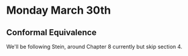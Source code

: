 # Monday March 30th

## Conformal Equivalence

We'll be following Stein, around Chapter 8 currently but skip section 4.
